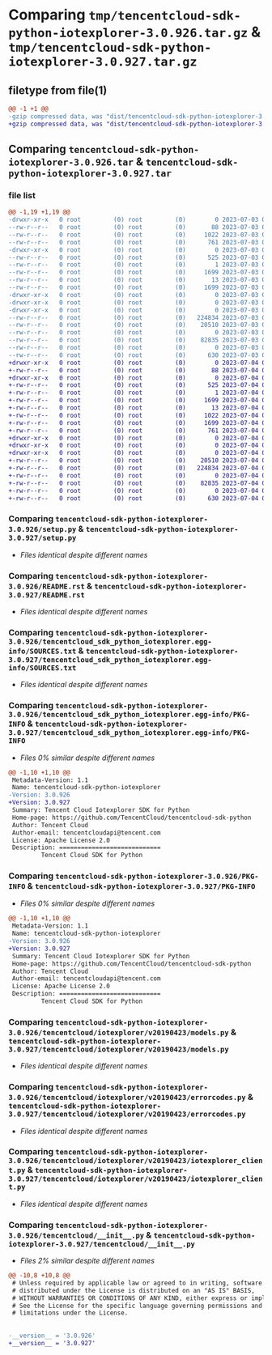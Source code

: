 # Comparing `tmp/tencentcloud-sdk-python-iotexplorer-3.0.926.tar.gz` & `tmp/tencentcloud-sdk-python-iotexplorer-3.0.927.tar.gz`

## filetype from file(1)

```diff
@@ -1 +1 @@
-gzip compressed data, was "dist/tencentcloud-sdk-python-iotexplorer-3.0.926.tar", last modified: Mon Jul  3 00:28:48 2023, max compression
+gzip compressed data, was "dist/tencentcloud-sdk-python-iotexplorer-3.0.927.tar", last modified: Tue Jul  4 00:24:03 2023, max compression
```

## Comparing `tencentcloud-sdk-python-iotexplorer-3.0.926.tar` & `tencentcloud-sdk-python-iotexplorer-3.0.927.tar`

### file list

```diff
@@ -1,19 +1,19 @@
-drwxr-xr-x   0 root         (0) root         (0)        0 2023-07-03 00:28:48.000000 tencentcloud-sdk-python-iotexplorer-3.0.926/
--rw-r--r--   0 root         (0) root         (0)       88 2023-07-03 00:28:48.000000 tencentcloud-sdk-python-iotexplorer-3.0.926/setup.cfg
--rw-r--r--   0 root         (0) root         (0)     1022 2023-07-03 00:28:47.000000 tencentcloud-sdk-python-iotexplorer-3.0.926/setup.py
--rw-r--r--   0 root         (0) root         (0)      761 2023-07-03 00:28:47.000000 tencentcloud-sdk-python-iotexplorer-3.0.926/README.rst
-drwxr-xr-x   0 root         (0) root         (0)        0 2023-07-03 00:28:48.000000 tencentcloud-sdk-python-iotexplorer-3.0.926/tencentcloud_sdk_python_iotexplorer.egg-info/
--rw-r--r--   0 root         (0) root         (0)      525 2023-07-03 00:28:48.000000 tencentcloud-sdk-python-iotexplorer-3.0.926/tencentcloud_sdk_python_iotexplorer.egg-info/SOURCES.txt
--rw-r--r--   0 root         (0) root         (0)        1 2023-07-03 00:28:48.000000 tencentcloud-sdk-python-iotexplorer-3.0.926/tencentcloud_sdk_python_iotexplorer.egg-info/dependency_links.txt
--rw-r--r--   0 root         (0) root         (0)     1699 2023-07-03 00:28:48.000000 tencentcloud-sdk-python-iotexplorer-3.0.926/tencentcloud_sdk_python_iotexplorer.egg-info/PKG-INFO
--rw-r--r--   0 root         (0) root         (0)       13 2023-07-03 00:28:48.000000 tencentcloud-sdk-python-iotexplorer-3.0.926/tencentcloud_sdk_python_iotexplorer.egg-info/top_level.txt
--rw-r--r--   0 root         (0) root         (0)     1699 2023-07-03 00:28:48.000000 tencentcloud-sdk-python-iotexplorer-3.0.926/PKG-INFO
-drwxr-xr-x   0 root         (0) root         (0)        0 2023-07-03 00:28:48.000000 tencentcloud-sdk-python-iotexplorer-3.0.926/tencentcloud/
-drwxr-xr-x   0 root         (0) root         (0)        0 2023-07-03 00:28:48.000000 tencentcloud-sdk-python-iotexplorer-3.0.926/tencentcloud/iotexplorer/
-drwxr-xr-x   0 root         (0) root         (0)        0 2023-07-03 00:28:48.000000 tencentcloud-sdk-python-iotexplorer-3.0.926/tencentcloud/iotexplorer/v20190423/
--rw-r--r--   0 root         (0) root         (0)   224834 2023-07-03 00:28:47.000000 tencentcloud-sdk-python-iotexplorer-3.0.926/tencentcloud/iotexplorer/v20190423/models.py
--rw-r--r--   0 root         (0) root         (0)    20510 2023-07-03 00:28:47.000000 tencentcloud-sdk-python-iotexplorer-3.0.926/tencentcloud/iotexplorer/v20190423/errorcodes.py
--rw-r--r--   0 root         (0) root         (0)        0 2023-07-03 00:28:47.000000 tencentcloud-sdk-python-iotexplorer-3.0.926/tencentcloud/iotexplorer/v20190423/__init__.py
--rw-r--r--   0 root         (0) root         (0)    82835 2023-07-03 00:28:47.000000 tencentcloud-sdk-python-iotexplorer-3.0.926/tencentcloud/iotexplorer/v20190423/iotexplorer_client.py
--rw-r--r--   0 root         (0) root         (0)        0 2023-07-03 00:28:47.000000 tencentcloud-sdk-python-iotexplorer-3.0.926/tencentcloud/iotexplorer/__init__.py
--rw-r--r--   0 root         (0) root         (0)      630 2023-07-03 00:28:47.000000 tencentcloud-sdk-python-iotexplorer-3.0.926/tencentcloud/__init__.py
+drwxr-xr-x   0 root         (0) root         (0)        0 2023-07-04 00:24:03.000000 tencentcloud-sdk-python-iotexplorer-3.0.927/
+-rw-r--r--   0 root         (0) root         (0)       88 2023-07-04 00:24:03.000000 tencentcloud-sdk-python-iotexplorer-3.0.927/setup.cfg
+drwxr-xr-x   0 root         (0) root         (0)        0 2023-07-04 00:24:03.000000 tencentcloud-sdk-python-iotexplorer-3.0.927/tencentcloud_sdk_python_iotexplorer.egg-info/
+-rw-r--r--   0 root         (0) root         (0)      525 2023-07-04 00:24:03.000000 tencentcloud-sdk-python-iotexplorer-3.0.927/tencentcloud_sdk_python_iotexplorer.egg-info/SOURCES.txt
+-rw-r--r--   0 root         (0) root         (0)        1 2023-07-04 00:24:03.000000 tencentcloud-sdk-python-iotexplorer-3.0.927/tencentcloud_sdk_python_iotexplorer.egg-info/dependency_links.txt
+-rw-r--r--   0 root         (0) root         (0)     1699 2023-07-04 00:24:03.000000 tencentcloud-sdk-python-iotexplorer-3.0.927/tencentcloud_sdk_python_iotexplorer.egg-info/PKG-INFO
+-rw-r--r--   0 root         (0) root         (0)       13 2023-07-04 00:24:03.000000 tencentcloud-sdk-python-iotexplorer-3.0.927/tencentcloud_sdk_python_iotexplorer.egg-info/top_level.txt
+-rw-r--r--   0 root         (0) root         (0)     1022 2023-07-04 00:24:03.000000 tencentcloud-sdk-python-iotexplorer-3.0.927/setup.py
+-rw-r--r--   0 root         (0) root         (0)     1699 2023-07-04 00:24:03.000000 tencentcloud-sdk-python-iotexplorer-3.0.927/PKG-INFO
+-rw-r--r--   0 root         (0) root         (0)      761 2023-07-04 00:24:03.000000 tencentcloud-sdk-python-iotexplorer-3.0.927/README.rst
+drwxr-xr-x   0 root         (0) root         (0)        0 2023-07-04 00:24:03.000000 tencentcloud-sdk-python-iotexplorer-3.0.927/tencentcloud/
+drwxr-xr-x   0 root         (0) root         (0)        0 2023-07-04 00:24:03.000000 tencentcloud-sdk-python-iotexplorer-3.0.927/tencentcloud/iotexplorer/
+drwxr-xr-x   0 root         (0) root         (0)        0 2023-07-04 00:24:03.000000 tencentcloud-sdk-python-iotexplorer-3.0.927/tencentcloud/iotexplorer/v20190423/
+-rw-r--r--   0 root         (0) root         (0)    20510 2023-07-04 00:24:03.000000 tencentcloud-sdk-python-iotexplorer-3.0.927/tencentcloud/iotexplorer/v20190423/errorcodes.py
+-rw-r--r--   0 root         (0) root         (0)   224834 2023-07-04 00:24:03.000000 tencentcloud-sdk-python-iotexplorer-3.0.927/tencentcloud/iotexplorer/v20190423/models.py
+-rw-r--r--   0 root         (0) root         (0)        0 2023-07-04 00:24:03.000000 tencentcloud-sdk-python-iotexplorer-3.0.927/tencentcloud/iotexplorer/v20190423/__init__.py
+-rw-r--r--   0 root         (0) root         (0)    82835 2023-07-04 00:24:03.000000 tencentcloud-sdk-python-iotexplorer-3.0.927/tencentcloud/iotexplorer/v20190423/iotexplorer_client.py
+-rw-r--r--   0 root         (0) root         (0)        0 2023-07-04 00:24:03.000000 tencentcloud-sdk-python-iotexplorer-3.0.927/tencentcloud/iotexplorer/__init__.py
+-rw-r--r--   0 root         (0) root         (0)      630 2023-07-04 00:24:03.000000 tencentcloud-sdk-python-iotexplorer-3.0.927/tencentcloud/__init__.py
```

### Comparing `tencentcloud-sdk-python-iotexplorer-3.0.926/setup.py` & `tencentcloud-sdk-python-iotexplorer-3.0.927/setup.py`

 * *Files identical despite different names*

### Comparing `tencentcloud-sdk-python-iotexplorer-3.0.926/README.rst` & `tencentcloud-sdk-python-iotexplorer-3.0.927/README.rst`

 * *Files identical despite different names*

### Comparing `tencentcloud-sdk-python-iotexplorer-3.0.926/tencentcloud_sdk_python_iotexplorer.egg-info/SOURCES.txt` & `tencentcloud-sdk-python-iotexplorer-3.0.927/tencentcloud_sdk_python_iotexplorer.egg-info/SOURCES.txt`

 * *Files identical despite different names*

### Comparing `tencentcloud-sdk-python-iotexplorer-3.0.926/tencentcloud_sdk_python_iotexplorer.egg-info/PKG-INFO` & `tencentcloud-sdk-python-iotexplorer-3.0.927/tencentcloud_sdk_python_iotexplorer.egg-info/PKG-INFO`

 * *Files 0% similar despite different names*

```diff
@@ -1,10 +1,10 @@
 Metadata-Version: 1.1
 Name: tencentcloud-sdk-python-iotexplorer
-Version: 3.0.926
+Version: 3.0.927
 Summary: Tencent Cloud Iotexplorer SDK for Python
 Home-page: https://github.com/TencentCloud/tencentcloud-sdk-python
 Author: Tencent Cloud
 Author-email: tencentcloudapi@tencent.com
 License: Apache License 2.0
 Description: ============================
         Tencent Cloud SDK for Python
```

### Comparing `tencentcloud-sdk-python-iotexplorer-3.0.926/PKG-INFO` & `tencentcloud-sdk-python-iotexplorer-3.0.927/PKG-INFO`

 * *Files 0% similar despite different names*

```diff
@@ -1,10 +1,10 @@
 Metadata-Version: 1.1
 Name: tencentcloud-sdk-python-iotexplorer
-Version: 3.0.926
+Version: 3.0.927
 Summary: Tencent Cloud Iotexplorer SDK for Python
 Home-page: https://github.com/TencentCloud/tencentcloud-sdk-python
 Author: Tencent Cloud
 Author-email: tencentcloudapi@tencent.com
 License: Apache License 2.0
 Description: ============================
         Tencent Cloud SDK for Python
```

### Comparing `tencentcloud-sdk-python-iotexplorer-3.0.926/tencentcloud/iotexplorer/v20190423/models.py` & `tencentcloud-sdk-python-iotexplorer-3.0.927/tencentcloud/iotexplorer/v20190423/models.py`

 * *Files identical despite different names*

### Comparing `tencentcloud-sdk-python-iotexplorer-3.0.926/tencentcloud/iotexplorer/v20190423/errorcodes.py` & `tencentcloud-sdk-python-iotexplorer-3.0.927/tencentcloud/iotexplorer/v20190423/errorcodes.py`

 * *Files identical despite different names*

### Comparing `tencentcloud-sdk-python-iotexplorer-3.0.926/tencentcloud/iotexplorer/v20190423/iotexplorer_client.py` & `tencentcloud-sdk-python-iotexplorer-3.0.927/tencentcloud/iotexplorer/v20190423/iotexplorer_client.py`

 * *Files identical despite different names*

### Comparing `tencentcloud-sdk-python-iotexplorer-3.0.926/tencentcloud/__init__.py` & `tencentcloud-sdk-python-iotexplorer-3.0.927/tencentcloud/__init__.py`

 * *Files 2% similar despite different names*

```diff
@@ -10,8 +10,8 @@
 # Unless required by applicable law or agreed to in writing, software
 # distributed under the License is distributed on an "AS IS" BASIS,
 # WITHOUT WARRANTIES OR CONDITIONS OF ANY KIND, either express or implied.
 # See the License for the specific language governing permissions and
 # limitations under the License.
 
 
-__version__ = '3.0.926'
+__version__ = '3.0.927'
```

